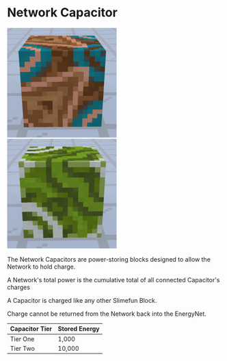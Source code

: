 # Network Capacitor

![Capacitor 1](../../.gitbook/assets/networks/tile_network_capacitor_1.png) ![Capacitor 2](../../.gitbook/assets/networks/tile_network_capacitor_2.png)

The Network Capacitors are power-storing blocks designed to allow the Network to hold charge.

A Network's total power is the cumulative total of all connected Capacitor's charges

A Capacitor is charged like any other Slimefun Block.

Charge cannot be returned from the Network back into the EnergyNet.

| Capacitor Tier | Stored Energy |
| -------------- | ------------- |
| Tier One       | 1,000         |
| Tier Two       | 10,000        |
